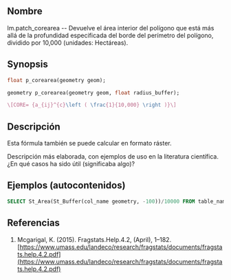 ## Nombre
lm.patch_corearea --  Devuelve el área interior del polígono que está más allá de la profundidad especificada del borde del perímetro del polígono, dividido por 10,000 (unidades: Hectáreas).

## Synopsis

```sql
float p_corearea(geometry geom);

geometry p_corearea(geometry geom, float radius_buffer);
```

```tex
\[CORE= {a_{ij}^{c}\left ( \frac{1}{10,000} \right )}\]
```

## Descripción

Esta fórmula también se puede calcular en formato ráster.

Descripción más elaborada, con ejemplos de uso en la literatura científica. ¿En qué casos ha sido útil (significaba algo)?


## Ejemplos (autocontenidos)


```sql
SELECT St_Area(St_Buffer(col_name geometry, -100))/10000 FROM table_name;
```

## Referencias

1. Mcgarigal, K. (2015). Fragstats.Help.4.2, (April), 1–182. [https://www.umass.edu/landeco/research/fragstats/documents/fragstats.help.4.2.pdf](https://www.umass.edu/landeco/research/fragstats/documents/fragstats.help.4.2.pdf)
